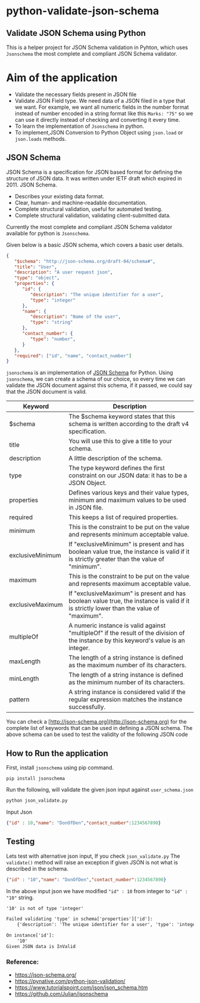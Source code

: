 # python-validate-json-schema

## Validate JSON Schema using Python

This is a helper project for JSON Schema validation in Pyhton, which uses `Jsonschema` the most complete and compliant JSON Schema validator.

# Aim of the application

- Validate the necessary fields present in JSON file
- Validate JSON Field type. We need data of a JSON filed in a type that we want. For example, we want all numeric fields in the number format instead of number encoded in a string format like this `Marks: "75"` so we can use it directly instead of checking and converting it every time.
- To learn the implementation of `Jsonschema` in python.
- To implement,JSON Conversion to Python Object using `json.load` or `json.loads` methods.

## JSON Schema

JSON Schema is a specification for JSON based format for defining the structure of JSON data. It was written under IETF draft which expired in 2011. JSON Schema.

- Describes your existing data format.
- Clear, human- and machine-readable documentation.
- Complete structural validation, useful for automated testing.
- Complete structural validation, validating client-submitted data.

Currently the most complete and compliant JSON Schema validator available for python is `Jsonschema`.

Given below is a basic JSON schema, which covers a basic user details.

```json
{
   "$schema": "http://json-schema.org/draft-04/schema#",
   "title": "User",
   "description": "A user request json",
   "type": "object",
   "properties": {
      "id": {
         "description": "The unique identifier for a user",
         "type": "integer"
      },
      "name": {
         "description": "Name of the user",
         "type": "string"
      },
      "contact_number": {
         "type": "number",
      }
   },
   "required": ["id", "name", "contact_number"]
}
```

`jsonschema` is an implementation of [JSON Schema](https://json-schema.org/) for Python. Using `jsonschema`, we can create a schema of our choice, so every time we can validate the JSON document against this schema, if it passed, we could say that the JSON document is valid.

Keyword | Description |
--- | --- |
$schema | The $schema keyword states that this schema is written according to the draft v4 specification. |
title | You will use this to give a title to your schema. |
description | A little description of the schema. |
type | The type keyword defines the first constraint on our JSON data: it has to be a JSON Object. |
properties | Defines various keys and their value types, minimum and maximum values to be used in JSON file. |
required | This keeps a list of required properties. |
minimum | This is the constraint to be put on the value and represents minimum acceptable value. |
exclusiveMinimum | If "exclusiveMinimum" is present and has boolean value true, the instance is valid if it is strictly greater than the value of "minimum". |
maximum | This is the constraint to be put on the value and represents maximum acceptable value. |
exclusiveMaximum | If "exclusiveMaximum" is present and has boolean value true, the instance is valid if it is strictly lower than the value of "maximum". |
multipleOf | A numeric instance is valid against "multipleOf" if the result of the division of the instance by this keyword's value is an integer. |
maxLength | The length of a string instance is defined as the maximum number of its characters. |
minLength | The length of a string instance is defined as the minimum number of its characters. |
pattern | A string instance is considered valid if the regular expression matches the instance successfully. |

You can check a [http://json-schema.org](http://json-schema.org) for the complete list of keywords that can be used in defining a JSON schema. The above schema can be used to test the validity of the following JSON code 

## How to Run the application

First, install `jsonschema` using pip command.

```pip
pip install jsonschema
```

Run the following, will validate the given json input against `user_schema.json`

```cmd
python json_validate.py 
```

Input Json
```json
{"id" : 10,"name": "DonOfDen","contact_number":1234567890}
```

## Testing

Lets test with alternative json input, If you check `json_validate.py` The `validate()` method will raise an exception if given JSON is not what is described in the schema.

```json
{"id" : "10","name": "DonOfDen","contact_number":1234567890}
```
In the above input json we have modified `"id" : 10` from integer to `"id" : "10"` string.

```txt
'10' is not of type 'integer'

Failed validating 'type' in schema['properties']['id']:
    {'description': 'The unique identifier for a user', 'type': 'integer'}

On instance['id']:
    '10'
Given JSON data is InValid

```

### Reference:

- https://json-schema.org/
- https://pynative.com/python-json-validation/
- https://www.tutorialspoint.com/json/json_schema.htm
- https://github.com/Julian/jsonschema
